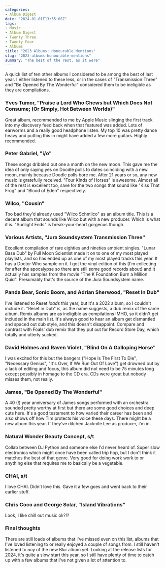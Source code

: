 ```yaml
---
categories:
- Album Digest
date: "2024-01-01T13:35:06Z"
tags:
- Music
- Album Digest
- Twenty Three
- Twenty Four
- Albums 
title: "2023 Albums: Honourable Mentions"
slug: "2023-albums-honourable-mentions"
summary: "The best of the rest, as it were"
---
```


A quick list of ten other albums I considered to be among the best of last year. I either listened to these less, or in the cases of "Transmission Three" and "Be Opened By The Wonderful" considered them to be ineligible as they are compilations.

### Yves Tumor, "Praise a Lord Who Chews but Which Does Not Consume; (Or Simply, Hot Between Worlds)"

Great album, recommended to me by Apple Music slinging the first track into my discovery feed back when that featured was added. Lots of earworms and a really good headphone listen. My top 10 was pretty dance heavy and putting this in might have added a few more guitars. Highly recommended.

### Peter Gabriel, "i/o"

These songs dribbled out one a month on the new moon. This gave me the idea of only saying yes on Doodle polls to dates coinciding with a new moon, mainly because Doodle polls bore me. After 21 years or so, any new music is gratefully received. "Four Kinds of Horses" is awesome. Almost all of the rest is excellent too, save for the two songs that sound like "Kiss That Frog" and "Blood of Eden" respectively.

### Wilco, "Cousin"

Too bad they'd already used "Wilco Schmilco" as an album title. This is a decent album that sounds like Wilco but with a new producer. Which is what it is. "Sunlight Ends" is break-your-heart gorgeous though.

### Various Artists, "Jura Soundsystem Transmission Three"

Excellent compilation of rare eighties and nineties ambient singles. "Lunar Base Dub" by Full Moon Scientist made it on to one of my most played playlists, and so has ended up as one of my most played tracks this year. It has a Doctor Who sample on it. I got the vinyl edition of this (I'm collecting for after the apocalypse so there are still some good records about) and it actually has samples from the movie "The K Foundation Burn a Million Quid". Presumably that's the source of the Jura Soundsystem name.

### Panda Bear, Sonic Boom, and Adrian Sherwood, "Reset In Dub"

I've listened to Reset _loads_ this year, but it's a 2022 album, so I couldn't include it. "Reset in Dub" is, as the name suggests, a dub remix of the same album. Remix albums are as ineligible as compilations IMHO, so it didn't get included in the main list. It's always good to hear an album get dismantled and spaced out dub style, and this doesn't disappoint. Compare and contrast with Foals' dub remix that they put out for Record Store Day, which totally and utterly sucked.

### David Holmes and Raven Violet, "Blind On A Galloping Horse"

I was excited for this but the bangers ("Hope Is The First To Die", "Necessary Genius", "It's Over, If We Run Out Of Love") get drowned out by a lack of editing and focus, this album did not need to be 75 minutes long except possibly in homage to the CD era. CDs were great but nobody misses them, not really.

### James, "Be Opened By The Wonderful"

A 40 (!) year anniversary of James songs performed with an orchestra sounded pretty worthy at first but there are some good choices and deep cuts here. It's a good testament to how varied their career has been and also shows off how Tim protects his voice these days. There might be a new album this year. If they've ditched Jacknife Lee as producer, I'm in. 

### Natural Wonder Beauty Concept, s/t

Collab between DJ Python and someone else I'd never heard of. Super slow electronica which might once have been called trip hop, but I don't think it matches the best of that genre. Very good for doing work work to or anything else that requires me to basically be a vegetable.

### CHAI, s/t

I love CHAI. Didn't love this. Gave it a few goes and went back to their earlier stuff.

### Chris Coco and George Solar, "Island Vibrations"

Look, I like chill out music ok?!?

### Final thoughts

There are still loads of albums that I've missed even on this list, albums that I've loved listening to or really enjoyed a couple of songs from. I still haven't listened to *any* of the new Blur album yet. Looking at the release lists for 2024, it's quite a slow start this year, so I still have plenty of time to catch up with a few albums that I've not given a lot of attention to.